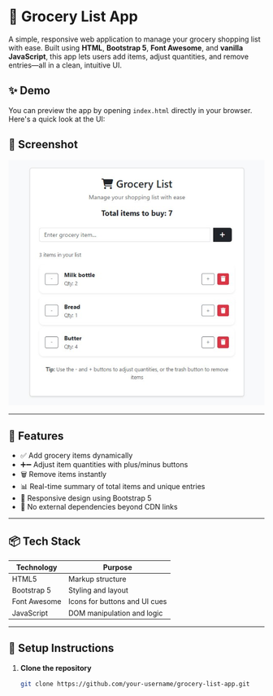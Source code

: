 # 🛒 Grocery List App

A simple, responsive web application to manage your grocery shopping list with ease. Built using **HTML**, **Bootstrap 5**, **Font Awesome**, and **vanilla JavaScript**, this app lets users add items, adjust quantities, and remove entries—all in a clean, intuitive UI.

## ✨ Demo

You can preview the app by opening `index.html` directly in your browser. Here's a quick look at the UI:

## 📸 Screenshot

![Grocery List UI](./assets/screenshot.jpg)

---

## 🚀 Features

- ✅ Add grocery items dynamically
- ➕➖ Adjust item quantities with plus/minus buttons
- 🗑️ Remove items instantly
- 📊 Real-time summary of total items and unique entries
- 🎨 Responsive design using Bootstrap 5
- 🧠 No external dependencies beyond CDN links

---

## 📦 Tech Stack

| Technology   | Purpose                       |
| ------------ | ----------------------------- |
| HTML5        | Markup structure              |
| Bootstrap 5  | Styling and layout            |
| Font Awesome | Icons for buttons and UI cues |
| JavaScript   | DOM manipulation and logic    |

---

## 🧰 Setup Instructions

1. **Clone the repository**
   ```bash
   git clone https://github.com/your-username/grocery-list-app.git
   ```
